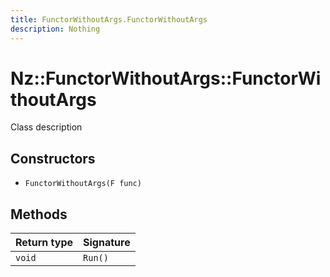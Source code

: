 ```yaml
---
title: FunctorWithoutArgs.FunctorWithoutArgs
description: Nothing
---
```


# Nz::FunctorWithoutArgs::FunctorWithoutArgs

Class description

## Constructors

- `FunctorWithoutArgs(F func)`

## Methods

| Return type | Signature |
| ----------- | --------- |
| `void` | `Run()` |
